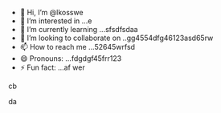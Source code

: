- 👋 Hi, I’m @lkosswe
- 👀 I’m interested in ...e
- 🌱 I’m currently learning ...sfsdfsdaa
- 💞️ I’m looking to collaborate on ..gg4554dfg46123asd65rw
- 📫 How to reach me ...52645wrfsd
- 😄 Pronouns: ...fdgdgf45frr123
- ⚡ Fun fact: ...af
wer
<!---53
lkosswe/lkosswe is a ✨ special ✨ repository because its `README.md` (this file) appears on your GitHub profile.
You can click the Preview link to take a look at your changes.
--->cb
da
